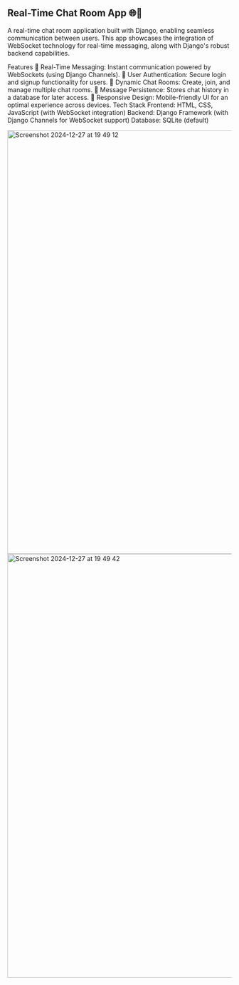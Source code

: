  <h2>Real-Time Chat Room App 🌐💬 </h2>
A real-time chat room application built with Django, enabling seamless communication between users. This app showcases the integration of WebSocket technology for real-time messaging, along with Django's robust backend capabilities.

Features
🔹 Real-Time Messaging: Instant communication powered by WebSockets (using Django Channels).
🔹 User Authentication: Secure login and signup functionality for users.
🔹 Dynamic Chat Rooms: Create, join, and manage multiple chat rooms.
🔹 Message Persistence: Stores chat history in a database for later access.
🔹 Responsive Design: Mobile-friendly UI for an optimal experience across devices.
Tech Stack
Frontend: HTML, CSS, JavaScript (with WebSocket integration)
Backend: Django Framework (with Django Channels for WebSocket support)
Database: SQLite (default)

<img width="950" alt="Screenshot 2024-12-27 at 19 49 12" src="https://github.com/user-attachments/assets/e37f3e74-00b1-414c-9174-e653a0b9f377" />

<img width="950" alt="Screenshot 2024-12-27 at 19 49 42" src="https://github.com/user-attachments/assets/1c27e50e-099b-46b6-b661-49117ef680c5" />



